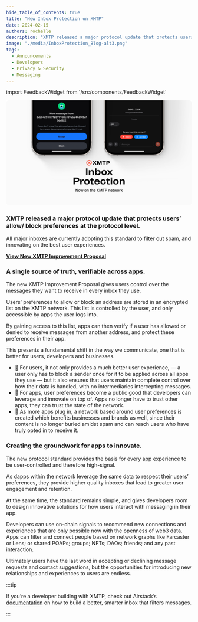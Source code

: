 ```yaml
---
hide_table_of_contents: true
title: "New Inbox Protection on XMTP"
date: 2024-02-15
authors: rochelle
description: "XMTP released a major protocol update that protects users’ allow/ block preferences at the protocol level."
image: "./media/InboxProtection_Blog-alt3.png"
tags:
  - Announcements
  - Developers
  - Privacy & Security
  - Messaging
---
```


import FeedbackWidget from '/src/components/FeedbackWidget'

![XMTP Inbox Protection illustrated using contact Accept and Block buttons in mobile apps](./media/InboxProtection_Blog-alt3.png)

### XMTP released a major protocol update that protects users’ allow/ block preferences at the protocol level.

All major inboxes are currently adopting this standard to filter out spam, and innovating on the best user experiences.

<!--truncate-->

[**View New XMTP Improvement Proposal**](https://community.xmtp.org/t/xip-42-universal-allow-and-block-preferences/544)

### A single source of truth, verifiable across apps.

The new XMTP Improvement Proposal gives users control over the messages they want to receive in every inbox they use. 

Users’ preferences to allow or block an address are stored in an encrypted list on the XMTP network. This list is controlled by the user, and only accessible by apps the user logs into.

By gaining access to this list, apps can then verify if a user has allowed or denied to receive messages from another address, and protect these preferences in their app. 

This presents a fundamental shift in the way we communicate, one that is better for users, developers and businesses.

- 🤝 For users, it not only provides a much better user experience, — a user only has to block a sender once for it to be applied across all apps they use — but it also ensures that users maintain complete control over how their data is handled, with no intermediaries intercepting messages.
- 🌱 For apps, user preferences become a public good that developers can leverage and innovate on top of. Apps no longer have to trust other apps, they can trust the state of the network.
- 💌 As more apps plug in, a network based around user preferences is created which benefits businesses and brands as well, since their content is no longer buried amidst spam and can reach users who have truly opted in to receive it.

### Creating the groundwork for apps to innovate.

The new protocol standard provides the basis for every app experience to be user-controlled and therefore high-signal. 

As dapps within the network leverage the same data to respect their users’ preferences, they provide higher quality inboxes that lead to greater user engagement and retention. 

At the same time, the standard remains simple, and gives developers room to design innovative solutions for how users interact with messaging in their app. 

Developers can use on-chain signals to recommend new connections and experiences that are only possible now with the openness of web3 data. Apps can filter and connect people based on network graphs like Farcaster or Lens; or shared POAPs; groups; NFTs; DAOs; friends; and any past interaction. 

Ultimately users have the last word in accepting or declining message requests and contact suggestions, but the opportunities for introducing new relationships and experiences to users are endless. 

:::tip

If you’re a developer building with XMTP, check out Airstack’s [documentation](https://docs.airstack.xyz/airstack-docs-and-faqs/guides/xmtp/spam-filters) on how to build a better, smarter inbox that filters messages.

:::